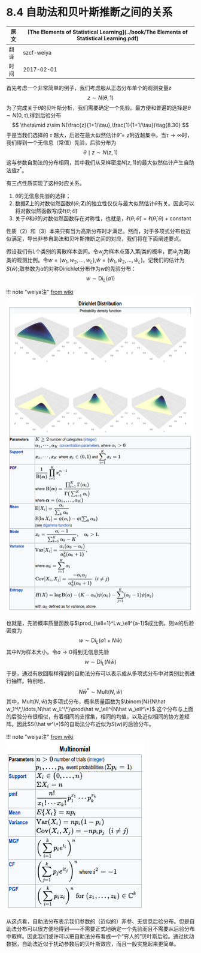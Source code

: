 # 8.4 自助法和贝叶斯推断之间的关系

| 原文   | [The Elements of Statistical Learning](../book/The Elements of Statistical Learning.pdf) |
| ---- | ---------------------------------------- |
| 翻译   | szcf-weiya                               |
| 时间   | 2017-02-01                               |

首先考虑一个非常简单的例子，我们考虑服从正态分布单个的观测变量$z$
$$
z\sim N(\theta,1)\tag{8.29}
$$
为了完成关于$\theta$的贝叶斯分析，我们需要确定一个先验。最方便和普遍的选择是$\theta\sim N(0, \tau)$,得到后验分布
$$
\theta\mid z\sim N(\frac{z}{1+1/\tau},\frac{1}{1+1/\tau})\tag{8.30}
$$
于是当我们选择的 $\tau$ 越大，后验在最大似然估计$\hat\theta=z$附近越集中。当$\tau\rightarrow\infty$时，我们得到一个无信息（常值）先验，后验分布为
$$
\theta\mid z\sim N(z,1)\tag{8.31}
$$
这与参数自助法的分布相同，其中我们从采样密度$N(z,1)$的最大似然估计产生自助法值$z^*$。

有三点性质实现了这种对应关系。

1. $\theta$的无信息先验的选择；
2. 数据$\mathbf Z$上的对数似然函数$\ell(\theta;\mathbf Z)$的独立性仅仅与最大似然估计$\hat\theta$有关。因此可以将对数似然函数写成$\ell(\theta;\hat\theta)$
3. 关于$\theta$和$\hat\theta$的对数似然函数存在对称性，也就是，$\ell(\theta;\hat\theta)=\ell(\hat\theta;\theta)+\text{constant}$

性质（2）和（3）本来只有当为高斯分布时才满足。然而，对于多项式分布也近似满足，导出非参自助法和贝叶斯推断之间的对应，我们将在下面阐述要点。

假设我们有$L$个类别的离散样本空间。令$w_j$为样本点落入第$j$类的概率，而$\hat w_j$为第$j$类的观测比例。令$w=(w_1,w_2,\ldots,w_L)$,$\hat w=(\hat w_1,\hat w_2,\ldots, \hat w_L)$。记我们的估计为$S(\hat w)$;取参数为$a$的对称Dirichlet分布作为$w$的先验分布：
$$
w\sim \mathrm{Di}_L(a1)\tag{8.32}
$$


!!! note "weiya注"
    [from wiki](https://en.wikipedia.org/wiki/Dirichlet_distribution)
    ![](../img/08/wiki.png)

也就是，先验概率质量函数与$\prod_{\ell=1}^Lw_\ell^{a-1}$成比例。则$w$的后验密度为
$$
w\sim \mathrm{Di}_L(a1+N\hat w)\tag{8.33}
$$
其中$N$为样本大小。令$a\rightarrow 0$得到无信息先验
$$
w\sim \mathrm{Di}_L(N\hat w)\tag{8.34}
$$
于是，通过有放回取样得到的自助法分布可以表示成从多项式分布中对类别比例进行抽样。特别地，
$$
N\hat w^*\sim \mathrm{Mult}(N,\hat w)\tag{8.35}
$$
其中，$\mathrm {Mult}(N,\hat w)$为多项式分布，概率质量函数为$\binom{N}{N\hat w_1^\*,\ldots,N\hat w_L^\*}\prod\hat w_\ell^{N\hat w_\ell^\*}$.这个分布与上面的后验分布很相似，有着相同的支撑集，相同的均值，以及近似相同的协方差矩阵。因此$S(\hat w^\*)$的自助法分布近似为$S(w)$的后验分布。

!!! note "weiya注"
    [from wiki](https://en.wikipedia.org/wiki/Multinomial_distribution)
    ![](../img/08/wiki2.png)

从这点看，自助法分布表示我们参数的（近似的）非参、无信息后验分布。但是自助法分布可以很方便地得到——不需要正式地确定一个先验而且不需要从后验分布中取样。因此我们或许可以把自助法分布看成一个“穷人的”贝叶斯后验。通过扰动数据，自助法近似于扰动参数后的贝叶斯效应，而且一般实施起来更简单。
